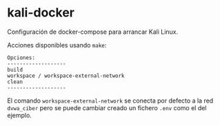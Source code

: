 # kali-docker

Configuración de docker-compose para arrancar Kali Linux.

Acciones disponibles usando `make`:

```
Opciones:
-------------------
build
workspace / workspace-external-network
clean
-------------------
```

El comando `workspace-external-network` se conecta por defecto a la red `dvwa_ciber` pero se puede cambiar creado un
fichero `.env` como el del ejemplo.
